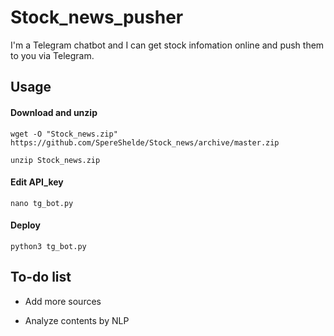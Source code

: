 # Stock_news_pusher
I'm a Telegram chatbot and I can get stock infomation online and push them to you via Telegram.

## Usage
#### Download and unzip
`wget -O "Stock_news.zip" https://github.com/SpereShelde/Stock_news/archive/master.zip`

`unzip Stock_news.zip`

#### Edit API_key

`nano tg_bot.py`

#### Deploy

`python3 tg_bot.py`

## To-do list

- Add more sources

- Analyze contents by NLP
